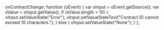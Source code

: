 onContractChange: function (oEvent) {
    var oInput = oEvent.getSource();
    var sValue = oInput.getValue();
    if (sValue.length > 10) {
        oInput.setValueState("Error");
        oInput.setValueStateText("Contract ID cannot exceed 10 characters.");
    } else {
        oInput.setValueState("None");
    }
},
